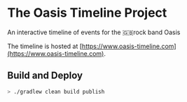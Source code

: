 # The Oasis Timeline Project
An interactive timeline of events for the 🇬🇧rock band Oasis

The timeline is hosted at [https://www.oasis-timeline.com](https://www.oasis-timeline.com).

## Build and Deploy

```sh
> ./gradlew clean build publish
```
